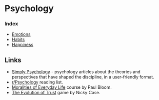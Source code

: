 # Psychology

### Index

* [Emotions](emotions.md)
* [Habits](habits.md)
* [Happiness](happiness.md)

## Links

* [Simply Psychology](https://www.simplypsychology.org) - psychology articles about the theories and perspectives that have shaped the discipline, in a user-friendly format.
* [r/Psychology](https://www.reddit.com/r/psychology/wiki/readinglist) reading list.
* [Moralities of Everyday Life](https://www.coursera.org/learn/moralities/) course by Paul Bloom.
* [The Evolution of Trust](https://ncase.me/trust/) game by Nicky Case.

